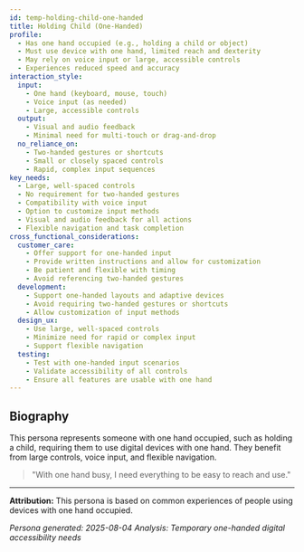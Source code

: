 ```yaml
---
id: temp-holding-child-one-handed 
title: Holding Child (One-Handed)
profile:
  - Has one hand occupied (e.g., holding a child or object)
  - Must use device with one hand, limited reach and dexterity
  - May rely on voice input or large, accessible controls
  - Experiences reduced speed and accuracy
interaction_style:
  input:
    - One hand (keyboard, mouse, touch)
    - Voice input (as needed)
    - Large, accessible controls
  output:
    - Visual and audio feedback
    - Minimal need for multi-touch or drag-and-drop
  no_reliance_on:
    - Two-handed gestures or shortcuts
    - Small or closely spaced controls
    - Rapid, complex input sequences
key_needs:
  - Large, well-spaced controls
  - No requirement for two-handed gestures
  - Compatibility with voice input
  - Option to customize input methods
  - Visual and audio feedback for all actions
  - Flexible navigation and task completion
cross_functional_considerations:
  customer_care:
    - Offer support for one-handed input
    - Provide written instructions and allow for customization
    - Be patient and flexible with timing
    - Avoid referencing two-handed gestures
  development:
    - Support one-handed layouts and adaptive devices
    - Avoid requiring two-handed gestures or shortcuts
    - Allow customization of input methods
  design_ux:
    - Use large, well-spaced controls
    - Minimize need for rapid or complex input
    - Support flexible navigation
  testing:
    - Test with one-handed input scenarios
    - Validate accessibility of all controls
    - Ensure all features are usable with one hand
---
```


## Biography

This persona represents someone with one hand occupied, such as holding a child, requiring them to use digital devices with one hand. They benefit from large controls, voice input, and flexible navigation.

> "With one hand busy, I need everything to be easy to reach and use."

---

**Attribution:**
This persona is based on common experiences of people using devices with one hand occupied.

*Persona generated: 2025-08-04*
*Analysis: Temporary one-handed digital accessibility needs*
